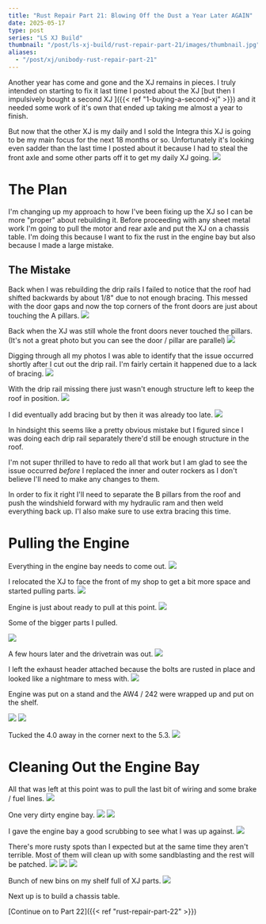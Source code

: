 ```yaml
---
title: "Rust Repair Part 21: Blowing Off the Dust a Year Later AGAIN"
date: 2025-05-17
type: post
series: "LS XJ Build"
thumbnail: "/post/ls-xj-build/rust-repair-part-21/images/thumbnail.jpg"
aliases:
  - "/post/xj/unibody-rust-repair-part-21"
---
```


Another year has come and gone and the XJ remains in pieces. I truly intended on starting to fix it last time I posted about the XJ [but then I impulsively bought a second XJ ]({{< ref "1-buying-a-second-xj" >}}) and it needed some work of it's own that ended up taking me almost a year to finish.

But now that the other XJ is my daily and I sold the Integra this XJ is going to be my main focus for the next 18 months or so. Unfortunately it's looking even sadder than the last time I posted about it because I had to steal the front axle and some other parts off it to get my daily XJ going.
![](images/1.jpg)

# The Plan

I'm changing up my approach to how I've been fixing up the XJ so I can be more "proper" about rebuilding it. Before proceeding with any sheet metal work I'm going to pull the motor and rear axle and put the XJ on a chassis table. I'm doing this because I want to fix the rust in the engine bay but also because I made a large mistake.

## The Mistake

Back when I was rebuilding the drip rails I failed to notice that the roof had shifted backwards by about 1/8" due to not enough bracing. This messed with the door gaps and now the top corners of the front doors are just about touching the A pillars.
![](images/0a.jpg)

Back when the XJ was still whole the front doors never touched the pillars. (It's not a great photo but you can see the door / pillar are parallel)
![](images/0b.jpg)

Digging through all my photos I was able to identify that the issue occurred shortly after I cut out the drip rail. I'm fairly certain it happened due to a lack of bracing.
![](images/0d.jpg)

With the drip rail missing there just wasn't enough structure left to keep the roof in position.
![](images/0c.jpg)

I did eventually add bracing but by then it was already too late.
![](images/0e.jpg)

In hindsight this seems like a pretty obvious mistake but I figured since I was doing each drip rail separately there'd still be enough structure in the roof.

I'm not super thrilled to have to redo all that work but I am glad to see the issue occurred _before_ I replaced the inner and outer rockers as I don't believe I'll need to make any changes to them.

In order to fix it right I'll need to separate the B pillars from the roof and push the windshield forward with my hydraulic ram and then weld everything back up. I'l also make sure to use extra bracing this time.

# Pulling the Engine

Everything in the engine bay needs to come out.
![](images/2.jpg)

I relocated the XJ to face the front of my shop to get a bit more space and started pulling parts.
![](images/3.jpg)

Engine is just about ready to pull at this point.
![](images/4.jpg)

Some of the bigger parts I pulled.

![](images/5.jpg)

A few hours later and the drivetrain was out.
![](images/6.jpg)

I left the exhaust header attached because the bolts are rusted in place and looked like a nightmare to mess with.
![](images/7.jpg)

Engine was put on a stand and the AW4 / 242 were wrapped up and put on the shelf.

![](images/8.jpg)
![](images/9.jpg)

Tucked the 4.0 away in the corner next to the 5.3.
![](images/10.jpg)

# Cleaning Out the Engine Bay

All that was left at this point was to pull the last bit of wiring and some brake / fuel lines.
![](images/11.jpg)

One very dirty engine bay.
![](images/12.jpg)
![](images/13.jpg)

I gave the engine bay a good scrubbing to see what I was up against.
![](images/14.jpg)

There's more rusty spots than I expected but at the same time they aren't terrible. Most of them will clean up with some sandblasting and the rest will be patched.
![](images/15.jpg)
![](images/16.jpg)
![](images/17.jpg)

Bunch of new bins on my shelf full of XJ parts.
![](images/18.jpg)

Next up is to build a chassis table.

[Continue on to Part 22]({{< ref "rust-repair-part-22" >}})
